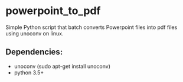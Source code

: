 # powerpoint_to_pdf
Simple Python script that batch converts Powerpoint files into pdf files using unoconv on linux.

## Dependencies:
* unoconv (sudo apt-get install unoconv)
* python 3.5+
